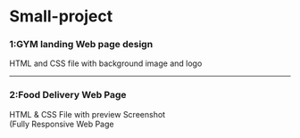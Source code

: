 # Small-project
<h3>1:GYM landing Web page design</h3>
<p>HTML and CSS file with background image and logo</p>
<hr>
<h3>2:Food Delivery Web Page</h3>
<p>HTML & CSS File with preview Screenshot<br>(Fully Responsive Web Page</p>
